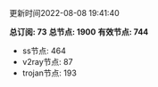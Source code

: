 更新时间2022-08-08 19:41:40

**总订阅: 73**
**总节点: 1900**
**有效节点: 744**
- ss节点: 464
- v2ray节点: 87
- trojan节点: 193
